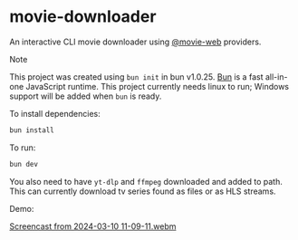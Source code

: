 # movie-downloader

An interactive CLI movie downloader using [@movie-web](https://github.com/movie-web) providers.

> [!NOTE]
> This project was created using `bun init` in bun v1.0.25.
> [Bun](https://bun.sh) is a fast all-in-one JavaScript runtime.
> This project currently needs linux to run; Windows support will be added when
> `bun` is ready.

To install dependencies:

```bash
bun install
```

To run:

```bash
bun dev
```

You also need to have `yt-dlp` and `ffmpeg` downloaded and added to path. 
This can currently download tv series found as files or as HLS streams.

Demo:

[Screencast from 2024-03-10 11-09-11.webm](https://github.com/umstek/movie-downloader/assets/7861481/b84aa136-6f4b-4d23-a6c9-720123596137)
